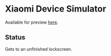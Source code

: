 # Xiaomi Device Simulator

Available for preview [here](https://XiaomiSimulator.github.io).

## Status

Gets to an unfinished lockscreen.
